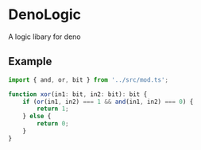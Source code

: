 # DenoLogic
A logic libary for deno

## Example

```ts
import { and, or, bit } from '../src/mod.ts';

function xor(in1: bit, in2: bit): bit {
    if (or(in1, in2) === 1 && and(in1, in2) === 0) {
        return 1;
    } else {
        return 0;
    }
}
```